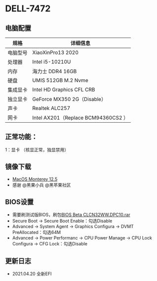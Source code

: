 # DELL-7472
## 电脑配置

| 规格   | 详细信息                              |
|------|-----------------------------------|
| 电脑型号 | XiaoXinPro13 2020                 |
| 处理器  | Intel i5-10210U                   |
| 内存   | 海力士 DDR4 16GB                     |
| 硬盘   | UMIS 512GB M.2 Nvme               |
| 集成显卡 | Intel HD Graphics CFL CRB                      |
| 独立显卡 | GeForce MX350 2G（Disable）         |
| 声卡   | Realtek ALC257                    |
| 网卡   | Intel AX201（Replace BCM94360CS2 ） |


## 正常功能：
1：显卡 （核显正常，独显禁用）


## 镜像下载
-  [MacOS Monterey 12.5](https://osx.cx/macos-monterey-12-5-21f79.html)
- 感谢 @黑果小兵 @黑苹果社区

## BIOS设置
* 需要刷测试版BIOS，刷包[BIOS Beta CLCN32WW.DPC10.rar](https://github.com/haoyaxuan/XiaoXinPro-13-hackintosh/raw/main/hackintool/BIOS%20Beta%20CLCN32WW.DPC10.rar)
* Secure Boot -> Secure Boot Enable：勾选Disable
* Advanced -> System Agent -> Graphics Configura -> DVMT PreAllocated：勾选64M
* Advanced -> Power Performanc -> CPU Power Manage -> CPU Lock Configura -> CFG Lock：勾选Disable


## 更新日志
- 2021.04.20 全新EFI
